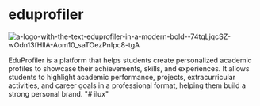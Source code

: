 # eduprofiler
![a-logo-with-the-text-eduprofiler-in-a-modern-bold--74tqLjqcSZ-wOdn13fHllA-Aom10_saTOezPnIpc8-tgA](https://github.com/user-attachments/assets/ec069808-acc6-46a2-8ba8-d801ed21fd99)

EduProfiler is a platform that helps students create personalized academic profiles to showcase their achievements, skills, and experiences. It allows students to highlight academic performance, projects, extracurricular activities, and career goals in a professional format, helping them build a strong personal brand.
"# ilux" 
